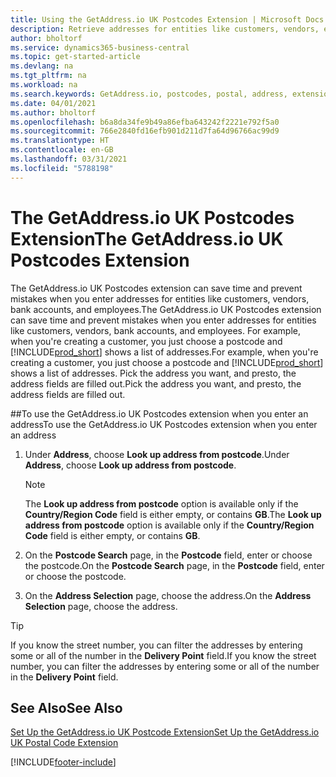 ```yaml
---
title: Using the GetAddress.io UK Postcodes Extension | Microsoft Docs
description: Retrieve addresses for entities like customers, vendors, employees, and banks in the United Kingdom from the GetAddress.io service.
author: bholtorf
ms.service: dynamics365-business-central
ms.topic: get-started-article
ms.devlang: na
ms.tgt_pltfrm: na
ms.workload: na
ms.search.keywords: GetAddress.io, postcodes, postal, address, extension
ms.date: 04/01/2021
ms.author: bholtorf
ms.openlocfilehash: b6a8da34fe9b49a86efba643242f2221e792f5a0
ms.sourcegitcommit: 766e2840fd16efb901d211d7fa64d96766ac99d9
ms.translationtype: HT
ms.contentlocale: en-GB
ms.lasthandoff: 03/31/2021
ms.locfileid: "5788198"
---
```

# <a name="the-getaddressio-uk-postcodes-extension"></a><span data-ttu-id="213d5-103">The GetAddress.io UK Postcodes Extension</span><span class="sxs-lookup"><span data-stu-id="213d5-103">The GetAddress.io UK Postcodes Extension</span></span>
<span data-ttu-id="213d5-104">The GetAddress.io UK Postcodes extension can save time and prevent mistakes when you enter addresses for entities like customers, vendors, bank accounts, and employees.</span><span class="sxs-lookup"><span data-stu-id="213d5-104">The GetAddress.io UK Postcodes extension can save time and prevent mistakes when you enter addresses for entities like customers, vendors, bank accounts, and employees.</span></span> <span data-ttu-id="213d5-105">For example, when you're creating a customer, you just choose a postcode and [!INCLUDE[prod_short](../../includes/prod_short.md)] shows a list of addresses.</span><span class="sxs-lookup"><span data-stu-id="213d5-105">For example, when you're creating a customer, you just choose a postcode and [!INCLUDE[prod_short](../../includes/prod_short.md)] shows a list of addresses.</span></span> <span data-ttu-id="213d5-106">Pick the address you want, and presto, the address fields are filled out.</span><span class="sxs-lookup"><span data-stu-id="213d5-106">Pick the address you want, and presto, the address fields are filled out.</span></span>  

##<a name="to-use-the-getaddressio-uk-postcodes-extension-when-you-enter-an-address"></a><span data-ttu-id="213d5-107">To use the GetAddress.io UK Postcodes extension when you enter an address</span><span class="sxs-lookup"><span data-stu-id="213d5-107">To use the GetAddress.io UK Postcodes extension when you enter an address</span></span>
1. <span data-ttu-id="213d5-108">Under **Address**, choose **Look up address from postcode**.</span><span class="sxs-lookup"><span data-stu-id="213d5-108">Under **Address**, choose **Look up address from postcode**.</span></span>  

    > [!NOTE]  
    >   <span data-ttu-id="213d5-109">The **Look up address from postcode** option is available only if the **Country/Region Code** field is either empty, or contains **GB**.</span><span class="sxs-lookup"><span data-stu-id="213d5-109">The **Look up address from postcode** option is available only if the **Country/Region Code** field is either empty, or contains **GB**.</span></span>
2. <span data-ttu-id="213d5-110">On the **Postcode Search** page, in the **Postcode** field, enter or choose the postcode.</span><span class="sxs-lookup"><span data-stu-id="213d5-110">On the **Postcode Search** page, in the **Postcode** field, enter or choose the postcode.</span></span>  
3. <span data-ttu-id="213d5-111">On the **Address Selection** page, choose the address.</span><span class="sxs-lookup"><span data-stu-id="213d5-111">On the **Address Selection** page, choose the address.</span></span>  

> [!TIP]  
>   <span data-ttu-id="213d5-112">If you know the street number, you can filter the addresses by entering some or all of the number in the **Delivery Point** field.</span><span class="sxs-lookup"><span data-stu-id="213d5-112">If you know the street number, you can filter the addresses by entering some or all of the number in the **Delivery Point** field.</span></span>


## <a name="see-also"></a><span data-ttu-id="213d5-113">See Also</span><span class="sxs-lookup"><span data-stu-id="213d5-113">See Also</span></span>
[<span data-ttu-id="213d5-114">Set Up the GetAddress.io UK Postcode Extension</span><span class="sxs-lookup"><span data-stu-id="213d5-114">Set Up the GetAddress.io UK Postal Code Extension</span></span>](uk-setup-postal-code-service.md)


[!INCLUDE[footer-include](../../includes/footer-banner.md)]